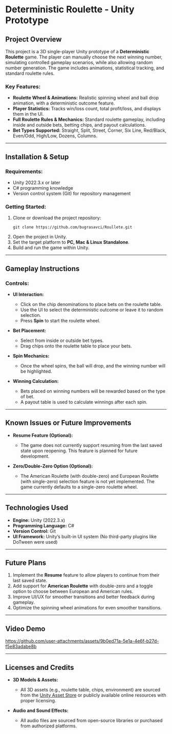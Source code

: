 
# **Deterministic Roulette - Unity Prototype**

## **Project Overview**
This project is a 3D single-player Unity prototype of a **Deterministic Roulette** game. The player can manually choose the next winning number, simulating controlled gameplay scenarios, while also allowing random number generation. The game includes animations, statistical tracking, and standard roulette rules.

### **Key Features:**
- **Roulette Wheel & Animations:** Realistic spinning wheel and ball drop animation, with a deterministic outcome feature.
- **Player Statistics:** Tracks win/loss count, total profit/loss, and displays them in the UI.
- **Full Roulette Rules & Mechanics:** Standard roulette gameplay, including inside and outside bets, betting chips, and payout calculations.
- **Bet Types Supported:** Straight, Split, Street, Corner, Six Line, Red/Black, Even/Odd, High/Low, Dozens, Columns.

---

## **Installation & Setup**

### **Requirements:**
- Unity 2022.3.x or later
- C# programming knowledge
- Version control system (Git) for repository management

### **Getting Started:**
1. Clone or download the project repository:
   ```
   git clone https://github.com/bugrasavci/Roullete.git
   ```
2. Open the project in Unity.
3. Set the target platform to **PC, Mac & Linux Standalone**.
4. Build and run the game within Unity.

---

## **Gameplay Instructions**

### **Controls:**
- **UI Interaction:** 
  - Click on the chip denominations to place bets on the roulette table.
  - Use the UI to select the deterministic outcome or leave it to random selection.
  - Press **Spin** to start the roulette wheel.
  
- **Bet Placement:**
  - Select from inside or outside bet types.
  - Drag chips onto the roulette table to place your bets.
  
- **Spin Mechanics:**
  - Once the wheel spins, the ball will drop, and the winning number will be highlighted.
  
- **Winning Calculation:**
  - Bets placed on winning numbers will be rewarded based on the type of bet.
  - A payout table is used to calculate winnings after each spin.

---

## **Known Issues or Future Improvements**

- **Resume Feature (Optional):**
  - The game does not currently support resuming from the last saved state upon reopening. This feature is planned for future development.

- **Zero/Double-Zero Option (Optional):**
  - The American Roulette (with double-zero) and European Roulette (with single-zero) selection feature is not yet implemented. The game currently defaults to a single-zero roulette wheel.

---

## **Technologies Used**

- **Engine:** Unity (2022.3.x)
- **Programming Language:** C#
- **Version Control:** Git
- **UI Framework:** Unity’s built-in UI system (No third-party plugins like DoTween were used)

---

## **Future Plans**

1. Implement the **Resume** feature to allow players to continue from their last saved state.
2. Add support for **American Roulette** with double-zero and a toggle option to choose between European and American rules.
3. Improve UI/UX for smoother transitions and better feedback during gameplay.
4. Optimize the spinning wheel animations for even smoother transitions.

---

## **Video Demo**


https://github.com/user-attachments/assets/9b0ed71a-5e1a-4e6f-b27d-f5e83adabe8b

---

## **Licenses and Credits**

- **3D Models & Assets:**
  - All 3D assets (e.g., roulette table, chips, environment) are sourced from the [Unity Asset Store](https://assetstore.unity.com) or publicly available online resources with proper licensing.
  
- **Audio and Sound Effects:**
  - All audio files are sourced from open-source libraries or purchased from authorized platforms.
